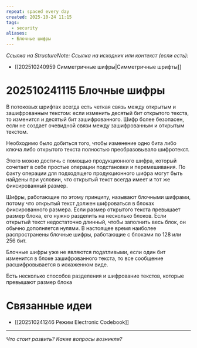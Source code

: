 ```yaml
---
repeat: spaced every day
created: 2025-10-24 11:15
tags:
  - security
aliases:
  - Блочные шифры
---
```

*Ссылка на StructureNote:*
*Ссылка на исходник или контекст (если есть):*
- [[202510240959 Симметричные шифры|Симметричные шрифты]]

# 202510241115 Блочные шифры

В потоковых шрифтах всегда есть четкая связь между открытым и зашифрованным текстом: если изменить десятый бит открытого текста, то изменится и десятый бит зашифрованного. Шифр более безопасен, если не создает очевидной связи между зашифрованным и открытым текстом.

Необходимо было добиться того, чтобы изменение одно бита либо ключа либо открытого текста полностью преобразовывало шифротекст.

Этого можно достичь с помощью продукционного шифра, который сочетает в себе простые операции подстановки и перемешивания. По факту операции для подходящего продукционного шифра могут быть найдены при условии, что открытый текст всегда имеет и тот же фиксированный размер.

Шифры, работающие по этому принципу, называют блочными шифрами, потому что открытый текст должен шифроваться в блоках фиксированного размера. Если размер открытого текста превышает размер блока, его нужно разделить на несколько блоков. Если открытый текст недостаточно длинный, чтобы заполнить весь блок, он обычно дополняется нулями. В настоящее время наиболее распространены блочные шифры‚ работающие с блоками по 128 или 256 бит.

Блочные шифры уже не являются податливыми, если один бит изменится в блоке зашифрованного текста, то все сообщение расшифровывается в искаженном виде.

Есть несколько способов разделения и шифрование текстов, которые превышают размер блока
# Связанные идеи

- [[202510241246 Режим Electronic Codebook]] 

---

*Что стоит развить? Какие вопросы возникли?*
